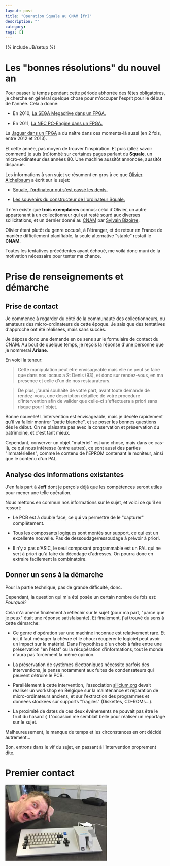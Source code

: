 ```yaml
---
layout: post
title: "Operation Squale au CNAM [fr]"
description: ""
category:
tags: []
---
```

{% include JB/setup %}
# Les "bonnes résolutions" du nouvel an
Pour passer le temps pendant cette période abhorrée des fêtes obligatoires, je cherche en général quelque chose pour m'occuper l'esprit pour le début de l'année. Cela a donné:

- En 2010, [La SEGA Megadrive dans un FPGA.](https://github.com/Torlus/fpgagen)

- En 2011, [La NEC PC-Engine dans un FPGA.](https://github.com/Torlus/FPGAPCE)

La [Jaguar dans un FPGA](https://github.com/Torlus/JagNetlists) a du naître dans ces moments-là aussi (en 2 fois, entre 2012 et 2013).

Et cette année, pas moyen de trouver l'inspiration. Et puis (allez savoir comment) je suis (re)tombé sur certaines pages parlant du **Squale**, un micro-ordinateur des années 80. Une machine aussitôt annoncée, aussitôt disparue.

Les informations à son sujet se résument en gros à ce que [Olivier Aichelbaum](http://www.acbm.com/) a écrit sur le sujet:

- [Squale, l'ordinateur qui s'est cassé les dents.](http://www.acbm.com/olivier-aichelbaum/musee/squale/)

- [Les souvenirs du constructeur de l'ordinateur Squale.](http://www.acbm.com/inedits/squale-apollo-7.html)

Il n'en existe que **trois exemplaires** connus: celui d'Olivier, un autre appartenant à un collectionneur qui est resté sourd aux diverses sollicitations, et un dernier donné au [CNAM](http://www.arts-et-metiers.net/) par [Sylvain Bizoirre](http://www.espace-turing.fr/Interview-Acquisition-par-le-CNAM.html).

Olivier étant plutôt du genre occupé, à l'étranger, et de retour en France de manière difficilement planifiable, la seule alternative "stable" restait le **CNAM**.

Toutes les tentatives précédentes ayant échoué, me voilà donc muni de la motivation nécessaire pour tenter ma chance.

# Prise de renseignements et démarche

## Prise de contact

Je commence à regarder du côté de la communauté des collectionneurs,
ou amateurs des micro-ordinateurs de cette époque. Je sais que des tentatives d'approche ont été réalisées, mais sans succès.

Je dépose donc une demande en ce sens sur le formulaire de contact du CNAM. Au bout de quelque temps, je reçois la réponse d'une personne que je nommerai **Ariane**.

En voici la teneur:

> Cette manipulation peut etre envisageable mais elle ne peut se faire que dans nos locaux a St Denis (93), et donc sur rendez-vous, en ma presence et celle d'un de nos restaurateurs.

> De plus, j'aurai souhaite de votre part, avant toute demande de rendez-vous, une description detaillee de votre procedure d'intervention afin de valider que celle-ci s'effectuera a priori sans risque pour l'objet.

Bonne nouvelle! L'intervention est envisageable, mais je décèle rapidement qu'il va falloir montrer "patte blanche", et se poser les bonnes questions dès le début. On ne plaisante pas avec la conservation et préservation du patrimoine, et c'est tant mieux.

Cependant, conserver un objet "matériel" est une chose, mais dans ce cas-là, ce qui nous intéresse (entre autres), ce sont aussi des parties "immatérielles", comme le contenu de l'EPROM contenant le moniteur, ainsi que le contenu d'un PAL.

## Analyse des informations existantes

J'en fais part à **Jeff** dont je perçois déjà que les compétences seront utiles pour mener une telle opération.

Nous mettons en commun nos informations sur le sujet, et voici ce qu'il en ressort:

- Le PCB est à double face, ce qui va permettre de le "capturer" complêtement.

- Tous les composants logiques sont montés sur support, ce qui est un excellente nouvelle. Pas de dessoudage/ressoudage à prévoir à priori.

- Il n'y a pas d'ASIC, le seul composant programmable est un PAL qui ne sert à priori qu'à faire du décodage d'adresses. On pourra donc en extraire facilement la combinatoire.

## Donner un sens à la démarche

Pour la partie technique, pas de grande difficulté, donc.

Cependant, la question qui m'a été posée un certain nombre de fois est: *Pourquoi?*

Cela m'a amené finalement à réfléchir sur le sujet (pour ma part, "parce que je peux" était une réponse satisfaisante). Et finalement, j'ai trouvé du sens à cette démarche:

- Ce genre d'opération sur une machine inconnue est relativement rare. Et ici, il faut ménager la chèvre et le chou: récupérer le logiciel peut avoir un impact sur le matériel. Dans l'hypothèse d'un choix à faire entre une préservation "en l'état" ou la récupération d'informations, tout le monde n'aura pas forcément la même opinion.

- La préservation de systèmes électroniques nécessite parfois des interventions, je pense notamment aux fuites de condensateurs qui peuvent détruire le PCB.

- Parallèlement à cette intervention, l'association [silicium.org](http://www.silicium.org) devait réaliser un workshop en Belgique sur la maintenance et réparation de micro-ordinateurs anciens, et sur l'extraction des programmes et données stockées sur supports "fragiles" (Diskettes, CD-ROMs...).

- La proximité de dates de ces deux événements ne pouvait pas être le fruit du hasard :) L'occasion me semblait belle pour réaliser un reportage sur le sujet.

Malheureusement, le manque de temps et les circonstances en ont décidé autrement...

Bon, entrons dans le vif du sujet, en passant à l'intervention proprement dite.

# Premier contact

![first](squale/first.jpg)
